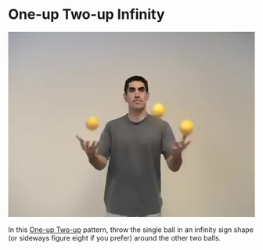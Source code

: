 # One-up Two-up Infinity

![One-upTwo-upInfinity](/site/videos/poster/oneuptwoupinfinity.jpg)

In this [One-up Two-up](/site/en/one-uptwo-up/README.md) pattern, throw the single ball in an infinity sign shape (or sideways figure eight if you prefer) around the other two balls.

